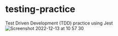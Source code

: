 # testing-practice
Test Driven Development (TDD) practice using Jest
![Screenshot 2022-12-13 at 10 57 30](https://user-images.githubusercontent.com/109351021/207314925-2614b9e3-bda0-431c-8340-38bce304d204.png)
